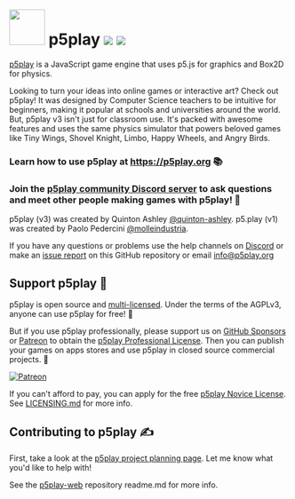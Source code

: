 # <img src="https://p5play.org/assets/p5play_logo.svg" width="64"> p5play ![](https://img.shields.io/github/package-json/v/quinton-ashley/p5play) ![](https://img.shields.io/github/license/quinton-ashley/p5play)

[p5play][] is a JavaScript game engine that uses p5.js for graphics and Box2D for physics.

Looking to turn your ideas into online games or interactive art? Check out p5play! It was designed by Computer Science teachers to be intuitive for beginners, making it popular at schools and universities around the world. But, p5play v3 isn't just for classroom use. It's packed with awesome features and uses the same physics simulator that powers beloved games like Tiny Wings, Shovel Knight, Limbo, Happy Wheels, and Angry Birds.

### Learn how to use p5play at https://p5play.org 📚

### Join the [p5play community Discord server][] to ask questions and meet other people making games with p5play! 👾

p5play (v3) was created by Quinton Ashley [@quinton-ashley][]. p5.play (v1) was created by Paolo Pedercini [@molleindustria][].

If you have any questions or problems use the help channels on [Discord][] or make an [issue report][] on this GitHub repository or email <info@p5play.org>

## Support p5play 🤝

p5play is open source and [multi-licensed](https://github.com/quinton-ashley/p5play-web/blob/main/LICENSING.md). Under the terms of the AGPLv3, anyone can use p5play for free! 🎉

But if you use p5play professionally, please support us on [GitHub Sponsors](https://github.com/sponsors/quinton-ashley) or [Patreon](https://www.patreon.com/p5play) to obtain the [p5play Professional License](https://github.com/quinton-ashley/p5play-web/blob/main/pro/LICENSE.md). Then you can publish your games on apps stores and use p5play in closed source commercial projects. 💸

[![Patreon](https://img.shields.io/badge/Patreon-@p5play-orange.svg)](https://www.patreon.com/p5play)

If you can't afford to pay, you can apply for the free [p5play Novice License](https://github.com/quinton-ashley/p5play-novice/blob/main/LICENSE.md). See [LICENSING.md](https://github.com/quinton-ashley/p5play-web/blob/main/LICENSING.md) for more info.

## Contributing to p5play ✍️

First, take a look at the [p5play project planning page][]. Let me know what you'd like to help with!

See the [p5play-web][] repository readme.md for more info.

[p5play]: https://p5play.org
[p5play Patreon]: https://www.patreon.com/p5play
[issue report]: https://github.com/quinton-ashley/p5play/issues
[@quinton-ashley]: https://github.com/quinton-ashley
[@molleindustria]: https://github.com/molleindustria
[p5play-web]: https://github.com/quinton-ashley/p5play-web
[p5play community Discord server]: https://discord.gg/3UTbqUgmPF
[Discord]: https://discord.gg/3UTbqUgmPF
[LICENSING.md]: https://github.com/quinton-ashley/p5play-web/blob/main/LICENSING.md
[p5play-exceptions]: https://github.com/quinton-ashley/p5play-exceptions
[p5play project planning page]: https://github.com/quinton-ashley/p5play/projects/1
